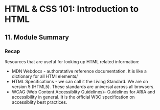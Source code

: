 # HTML & CSS 101: Introduction to HTML

## 11. Module Summary

### Recap

Resources that are useful for looking up HTML related information:

- MDN Webdocs - authoratative reference documentation. It is like a dictionary for all HTMl elements/
- HTML Specifications - we can call it the Living Standard. We are on version 5 (HTML5). These standards are universal across all browsers.
- WCAG (Web Content Accessiblity Guidelines)- Guidelines for ARIA and accessibility in general. It is the official W3C specification on accessiblity best practices. 